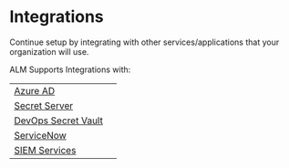 [title]: # (Integrate with Other Applications)
[tags]: # (Account Lifecycle Manager,ALM,Active Directory,Azure, Azure AD)
[priority]: # (5150)

# Integrations

Continue setup by integrating with other services/applications that your organization will use.

ALM Supports Integrations with:

|||
|---|---|
|[Azure AD](../../integrations/integrate-azure-ad/index.md)||
|[Secret Server](../../integrations/integ-secret-serv/index.md)||
|[DevOps Secret Vault](../../integrations/integ-dsv/index.md)||
|[ServiceNow](../../integrations/ServiceNow/index.md)||
|[SIEM Services](../../integrations/integ-siem/index.md)||
